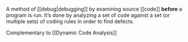 A method of [[debug|debugging]] by examining source [[code]] **before** a program is run. It’s done by analyzing a set of code against a set (or multiple sets) of coding rules in order to find defects.

Complementary to [[Dynamic Code Analysis]]